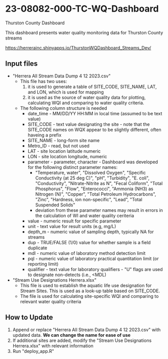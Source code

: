 # 23-08082-000-TC-WQ-Dashboard
Thurston County Dashboard

This dashboard presents water quality monitoring data for Thurston County streams

https://herrerainc.shinyapps.io/ThurstonWQDashboard_Streams_Dev/

## Input files
* "Herrera All Stream Data Dump 4 12 2023.csv"
  * This file has two uses:
      1.  it is used to generate a table of SITE_CODE, SITE_NAME, LAT, and LON, which is used for mapping
      2.  it is used as the source of water quality data for plotting, calculating WQI and comparing to water quality criteria.
  * The following column structure is needed
    * date_time - MM/DD/YY HH:MM in local time (assumed to be text value)
    * SITE_CODE - text value designating the site - note that the SITE_CODE names on WQX appear to be slightly different, often haveing a prefix
    * SITE_NAME - long-form site name
    * Metro_ID - read, but not used
    * LAT - site location latitude numeric
    * LON - site location longitude, numeric
    * parameter - parameter, character - Dashboard was developed for the following distinct parameter names:
      * "Temperature, water", "Dissolved Oxygen", "Specific Conductivity (at 25 deg C)", "pH", "Turbidity", "E. coli", "Conductivity", "Nitrate-Nitrite as N", "Fecal Coliform", "Total Phosphorus", "Flow", "Enterococci", "Ammonia (NH3) as Nitrogen (N)", "Copper", "Total Petroleum Hydrocarbons", "Zinc", "Hardness, ion non-specific", "Lead", "Total Suspended Solids"
      * deviation from these parameter names may result in errors in the calculation of WI and water quality ceriteria
    * value - numeric result for specific parameter
    * unit - text value for result units (e.g, mg/L)
    * depth_m - numeric value of sampling depth, typically NA for streams
    * dup - TRUE/FALSE (1/0) value for whether sample is a field duplicate
    * mdl - numeric value of laboratory method detection limit
    * pql - numeric value of laboratory practical quantitation limit (or reporting limit)
    * qualifier - text value for laboratory qualifiers - "U" flags are used to designate non-detects (i.e., <MDL)
* "Stream Use Designations Herrera.xlsx"
  * This file is used to establish the aquatic life use designation for Stream Sites. This is used as a look-up table based on SITE_CODE.
  * The file is used for calculating site-specific WQI and comparing to relevant water quality criteria
 ## How to Update
1. Append or replace "Herrera All Stream Data Dump 4 12 2023.csv" with updated data. **We can change the name for ease of use**
2. If additional sites are added, modify the "Stream Use Designations Herrera.xlsx" with relevant information
3. Run "deploy_app.R"

